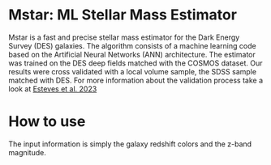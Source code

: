 Mstar: ML Stellar Mass Estimator
=======================================

Mstar is a fast and precise stellar mass estimator for the Dark Energy Survey (DES) galaxies. 
The algorithm consists of a machine learning code based on the Artificial Neural Networks (ANN) architecture. 
The estimator was trained on the DES deep fields matched with the COSMOS dataset.
Our results were cross validated with a local volume sample, the SDSS sample matched with DES.
For more information about the validation process take a look at [Esteves et al. 2023](https://arxiv.org/)

How to use 
=====

The input information is simply the galaxy redshift colors and the z-band magnitude.


<!-- .. Documentation is

.. Galpro is a novel Python machine learning code based on the Random Forest algorithm for estimating multivariate 
.. posterior probability distributions of galaxy properties (e.g. redshift, stellar mass, star formation rate,
.. metallicity). Documentation for the package is available at `galpro.readthedocs.io <https://galpro.readthedocs.io/>`_.

.. Galpro is hosted on PyPI and can be installed using::

..     pip install galpro


.. .. image:: docs/images/example_plot.png
..    :width: 400

.. Joint redshift - stellar mass posterior PDF
.. (See `Mucesh et al. 2020 <https://arxiv.org/abs/2012.05928>`_). -->